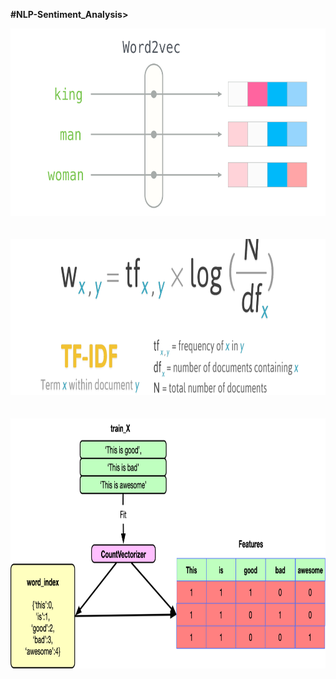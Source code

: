 <b>#NLP-Sentiment_Analysis></b>

<p align="center">
<img src = "Image/word2vec.jpeg" width = 750 height=300>
<br>
<br>
<br>
<img src = "Image/tfidf.jpeg" width = 750 height=250>
<br>
<br>
<br>
<img src = "Image/countvectorizer.png" width = 750 height=400>
</p>
